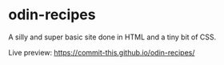 # odin-recipes
A silly and super basic site done in HTML and a tiny bit of CSS.

Live preview: https://commit-this.github.io/odin-recipes/
